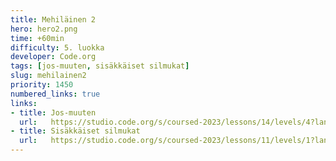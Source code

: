 ```yaml
---
title: Mehiläinen 2
hero: hero2.png
time: +60min
difficulty: 5. luokka
developer: Code.org
tags: [jos-muuten, sisäkkäiset silmukat]
slug: mehilainen2
priority: 1450
numbered_links: true
links:
- title: Jos-muuten
  url:   https://studio.code.org/s/coursed-2023/lessons/14/levels/4?lang=fi-FI
- title: Sisäkkäiset silmukat
  url:   https://studio.code.org/s/coursed-2023/lessons/11/levels/1?lang=fi-FI
---
```



